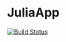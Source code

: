 # JuliaApp

[![Build Status](https://github.com/phpsmarter/JuliaApp.jl/actions/workflows/CI.yml/badge.svg?branch=main)](https://github.com/phpsmarter/JuliaApp.jl/actions/workflows/CI.yml?query=branch%3Amain)
